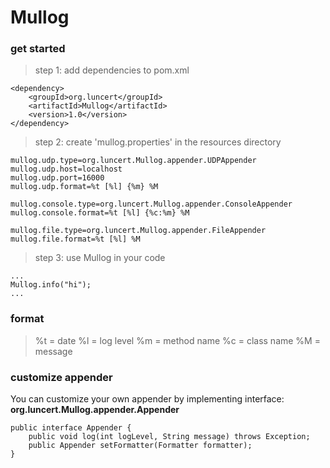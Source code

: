 
# Mullog

### get started
> step 1: add dependencies to pom.xml
```
<dependency>
    <groupId>org.luncert</groupId>
    <artifactId>Mullog</artifactId>
    <version>1.0</version>
</dependency>
```

> step 2: create 'mullog.properties' in the resources directory
```
mullog.udp.type=org.luncert.Mullog.appender.UDPAppender
mullog.udp.host=localhost
mullog.udp.port=16000
mullog.udp.format=%t [%l] {%m} %M

mullog.console.type=org.luncert.Mullog.appender.ConsoleAppender
mullog.console.format=%t [%l] {%c:%m} %M

mullog.file.type=org.luncert.Mullog.appender.FileAppender
mullog.file.format=%t [%l] %M
```

> step 3: use Mullog in your code
```
...
Mullog.info("hi");
...
```

### format
> %t = date
 %l = log level
 %m = method name
 %c = class name
 %M = message

### customize appender
You can customize your own appender by implementing interface: <b>org.luncert.Mullog.appender.Appender</b>
```
public interface Appender {
    public void log(int logLevel, String message) throws Exception;
    public Appender setFormatter(Formatter formatter);
}
```